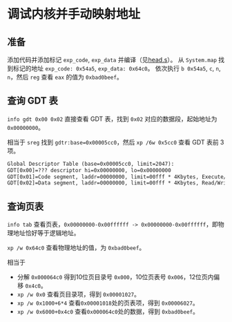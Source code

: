 # 调试内核并手动映射地址

## 准备

添加代码并添加标记 `exp_code`, `exp_data` 并编译（见[head.s](./exp_head.s)）。
从 `System.map` 找到标记的地址 `exp_code: 0x54a5`, `exp_data: 0x64c0`。
依次执行 `b 0x54a5`, `c`, `n`, `n`，然后 `reg` 查看 `eax` 的值为 `0xbad0beef`。

## 查询 GDT 表

`info gdt 0x00 0x02` 直接查看 GDT 表，找到 `0x02` 对应的数据段，起始地址为 `0x00000000`。

相当于 `sreg` 找到 `gdtr:base=0x00005cc0`，然后 `xp /6w 0x5cc0` 查看 GDT 表前 3 项。

```txt
Global Descriptor Table (base=0x00005cc0, limit=2047):
GDT[0x00]=??? descriptor hi=0x00000000, lo=0x00000000
GDT[0x01]=Code segment, laddr=00000000, limit=00fff * 4Kbytes, Execute/Read, 32-bit
GDT[0x02]=Data segment, laddr=00000000, limit=00fff * 4Kbytes, Read/Write, Accessed
```

## 查询页表

`info tab` 查看页表，`0x00000000-0x00ffffff -> 0x00000000-0x00ffffff`，即物理地址恰好等于逻辑地址。

`xp /w 0x64c0` 查看物理地址的值，为 `0xbad0beef`。

相当于

- 分解 `0x000064c0` 得到10位页目录号 `0x000`，10位页表号 `0x006`，12位页内偏移 `0x4c0`。
- `xp /w 0x0` 查看页目录项，得到 `0x00001027`。
- `xp /w 0x1000+6*4` 查看`0x00001018`处的页表项，得到 `0x00006027`。
- `xp /w 0x6000+0x4c0` 查看`0x000064c0`处的数据，得到 `0xbad0beef`。
